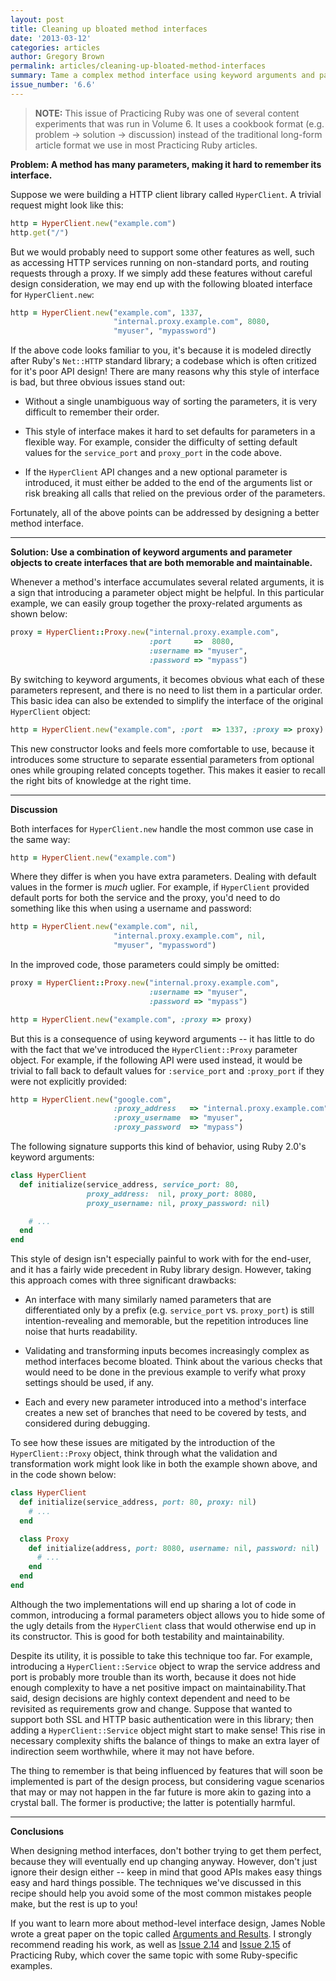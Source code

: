 ```yaml
---
layout: post
title: Cleaning up bloated method interfaces
date: '2013-03-12'
categories: articles
author: Gregory Brown
permalink: articles/cleaning-up-bloated-method-interfaces
summary: Tame a complex method interface using keyword arguments and parameter objects.
issue_number: '6.6'
---
```


> **NOTE:** This issue of Practicing Ruby was one of several content experiments 
that was run in Volume 6. It uses a cookbook format (e.g. problem -> solution -> discussion)
instead of the traditional long-form article format we use in most Practicing Ruby articles.

**Problem: A method has many parameters, making it hard to remember its
interface.**

Suppose we were building a HTTP client library called `HyperClient`. A trivial
request might look like this:

```ruby
http = HyperClient.new("example.com")
http.get("/")
```

But we would probably need to support some other features as well, such as 
accessing HTTP services running on non-standard ports, and routing 
requests through a proxy. If we simply add these features 
without careful design consideration, we may end up
with the following bloated interface for `HyperClient.new`: 

```ruby
http = HyperClient.new("example.com", 1337, 
                       "internal.proxy.example.com", 8080, 
                       "myuser", "mypassword")
```

If the above code looks familiar to you, it's because it is modeled directly
after Ruby's `Net::HTTP` standard library; a codebase which
is often critized for it's poor API design! There are many reasons 
why this style of interface is bad, but three obvious issues stand out:

* Without a single unambiguous way of sorting the parameters, it is very
difficult to remember their order.

* This style of interface makes it hard to set defaults for parameters in a
flexible way. For example, consider the difficulty of setting default values for
the `service_port` and `proxy_port` in the code above.

* If the `HyperClient` API changes and a new optional parameter is introduced, 
it must either be added to the end of the arguments list or risk breaking 
all calls that relied on the previous order of the parameters.

Fortunately, all of the above points can be addressed by designing a better
method interface.

---

**Solution: Use a combination of keyword arguments and parameter objects to
create interfaces that are both memorable and maintainable.**

Whenever a method's interface accumulates several related arguments, it is a
sign that introducing a parameter object might be helpful. In this 
particular example, we can easily group together the proxy-related arguments 
as shown below:

```ruby
proxy = HyperClient::Proxy.new("internal.proxy.example.com",
                               :port     =>  8080,
                               :username => "myuser",
                               :password => "mypass")
```

By switching to keyword arguments, it becomes obvious what
each of these parameters represent, and there is no need to list them
in a particular order. This basic idea can also be extended to simplify 
the interface of the original `HyperClient` object:

```ruby
http = HyperClient.new("example.com", :port  => 1337, :proxy => proxy) 
```

This new constructor looks and feels more comfortable to use, because it
introduces some structure to separate essential parameters from
optional ones while grouping related concepts together. This
makes it easier to recall the right bits of knowledge at the right time.

---

**Discussion**

Both interfaces for `HyperClient.new` handle the most common use case 
in the same way:

```ruby
http = HyperClient.new("example.com")
```

Where they differ is when you have extra parameters. Dealing with
default values in the former is *much* uglier. For example, if
`HyperClient` provided default ports for both the service and the
proxy, you'd need to do something like this when using a username
and password:

```ruby
http = HyperClient.new("example.com", nil, 
                       "internal.proxy.example.com", nil,
                       "myuser", "mypassword")
```                       

In the improved code, those parameters could simply be omitted:

```ruby
proxy = HyperClient::Proxy.new("internal.proxy.example.com",
                               :username => "myuser",
                               :password => "mypass")

http = HyperClient.new("example.com", :proxy => proxy)
```

But this is a consequence of using keyword arguments -- it has 
little to do with the fact that we've introduced the `HyperClient::Proxy` 
parameter object. For example, if the following API were used instead,
it would be trivial to fall back to default values for `:service_port` and
`:proxy_port` if they were not explicitly provided:

```ruby
http = HyperClient.new("google.com",
                       :proxy_address   => "internal.proxy.example.com",
                       :proxy_username  => "myuser",
                       :proxy_password  => "mypass")
```

The following signature supports this kind of behavior, using Ruby 2.0's 
keyword arguments:

```ruby
class HyperClient
  def initialize(service_address, service_port: 80, 
                 proxy_address:  nil, proxy_port: 8080, 
                 proxy_username: nil, proxy_password: nil)

    # ...        
  end
end
``` 

This style of design isn't especially painful to work with for the end-user, 
and it has a fairly wide precedent in Ruby library design. However, taking this
approach comes with three significant drawbacks:

* An interface with many similarly named parameters that are 
differentiated only by a prefix (e.g. `service_port` vs. `proxy_port`)
is still intention-revealing and memorable, but the repetition 
introduces line noise that hurts readability.

* Validating and transforming inputs becomes increasingly complex 
as method interfaces become bloated. Think about the various
checks that would need to be done in the previous example to
verify what proxy settings should be used, if any.

* Each and every new parameter introduced into a method's interface 
creates a new set of branches that need to be covered by tests,
and considered during debugging.

To see how these issues are mitigated by the introduction of the
`HyperClient::Proxy` object, think through what the validation
and transformation work might look like in both the example shown
above, and in the code shown below:

```ruby
class HyperClient
  def initialize(service_address, port: 80, proxy: nil)
    # ...
  end

  class Proxy
    def initialize(address, port: 8080, username: nil, password: nil)
      # ...
    end
  end
end
```

Although the two implementations will end up sharing a lot of code in 
common, introducing a formal parameters object allows you to hide
some of the ugly details from the `HyperClient` class that would
otherwise end up in its constructor. This is good for both testability
and maintainability.

Despite its utility, it is possible to take this technique too far. 
For example, introducing a `HyperClient::Service` object to wrap the service 
address and port is probably more trouble than its worth, because it does not
hide enough complexity to have a net positive impact on maintainability.That said,
design decisions are highly context dependent and need to 
be revisited as requirements grow and change. Suppose that wanted to support
both SSL and HTTP basic authentication were in this library; 
then adding a `HyperClient::Service` object might start to make sense!
This rise in necessary complexity shifts the balance of things to make
an extra layer of indirection seem worthwhile, where it may not have before.

The thing to remember is that being influenced by features that will soon be 
implemented is part of the design process, but considering vague scenarios 
that may or may not happen in the far future is more akin to gazing into a 
crystal ball. The former is productive; the latter is potentially harmful.

---

**Conclusions**

When designing method interfaces, don't bother trying to get them perfect,
because they will eventually end up changing anyway. However, don't just ignore
their design either -- keep in mind that good APIs makes easy things easy and hard 
things possible. The techniques we've discussed in this recipe should help you
avoid some of the most common mistakes people make, but the rest is up to you!

If you want to learn more about method-level interface design, James Noble wrote
a great paper on the topic called [Arguments and
Results](http://www.laputan.org/pub/patterns/noble/noble.pdf). I strongly
recommend reading his work, as well as [Issue 2.14](http://practicingruby.com/articles/arguments-and-results-1) 
and [Issue 2.15](http://practicingruby.com/articles/arguments-and-results-2) of
Practicing Ruby, which cover the same topic with some Ruby-specific examples.